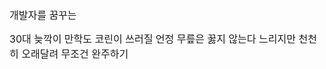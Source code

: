 <font size=3> 개발자를 꿈꾸는 </font><p></p>
<font size=3> 30대 늦깍이 만학도 코린이 </font>
<font size=3> 쓰러질 언정 무릎은 꿇지 않는다 </font>
<font size=3> 느리지만 천천히 오래달려 무조건 완주하기 </font>
